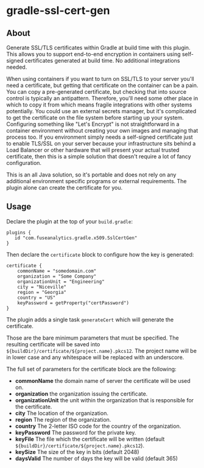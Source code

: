 # gradle-ssl-cert-gen

## About

Generate SSL/TLS certificates within Gradle at build time with this plugin.  This allows you to support 
end-to-end encryption in containers using self-signed certificates generated at build time.  No additional 
integrations needed.

When using containers if you want to turn on SSL/TLS to your server you'll need a certificate, but getting that 
certificate on the container can be a pain.  You can copy a pre-generated certificate, but checking that into source 
control is typically an antipattern.  Therefore, you'll need some other place in which to copy it from which means 
fragile integrations with other systems potentially.  You could use an external secrets manager, but it's complicated to
get the certificate on the file system before starting up your system.  Configuring something like "Let's Encrypt" is 
not straightforward in a container environment without creating your own images and managing that process too.  If you 
environment simply needs a self-signed certificate just to enable TLS/SSL on your server because your infrastructure 
sits behind a Load Balancer or other hardware that will present your actual trusted certificate, then this is a simple 
solution that doesn't require a lot of fancy configuration.

This is an all Java solution, so it's portable and does not rely on any additional environment specific programs or 
external requirements.  The plugin alone can create the certificate for you. 

## Usage

Declare the plugin at the top of your `build.gradle`:

```
plugins {
   id "com.fuseanalytics.gradle.x509.SslCertGen"
}
```

Then declare the `certificate` block to configure how the key is generated:

```
certificate {
    commonName = "somedomain.com"
    organization = "Some Company"
    organizationUnit = "Engineering"
    city = "Niceville"
    region = "Georgia"
    country = "US"
    keyPassword = getProperty("certPassword")
}
```

The plugin adds a single task `generateCert` which will generate the certificate.

Those are the bare minimum parameters that must be specified.  The resulting certificate will
be saved into `${buildDir}/certificate/${project.name}.pkcs12`.  The project name will be in lower
case and any whitespace will be replaced with an underscore.

The full set of parameters for the certificate block are the following:
   * **commonName** the domain name of server the certificate will be used on.
   * **organization** the organization issuing the certificate.
   * **organizationUnit** the unit within the organization that is responsible for the certificate.
   * **city** The location of the organization.
   * **region** The region of the organization.
   * **country** The 2-letter ISO code for the country of the organization.
   * **keyPassword** The password for the private key.
   * **keyFile** The file which the certificate will be written (default `${buildDir}/certificate/${project.name}.pkcs12`).
   * **keySize** The size of the key in bits (default 2048)
   * **daysValid** The number of days the key will be valid (default 365)
